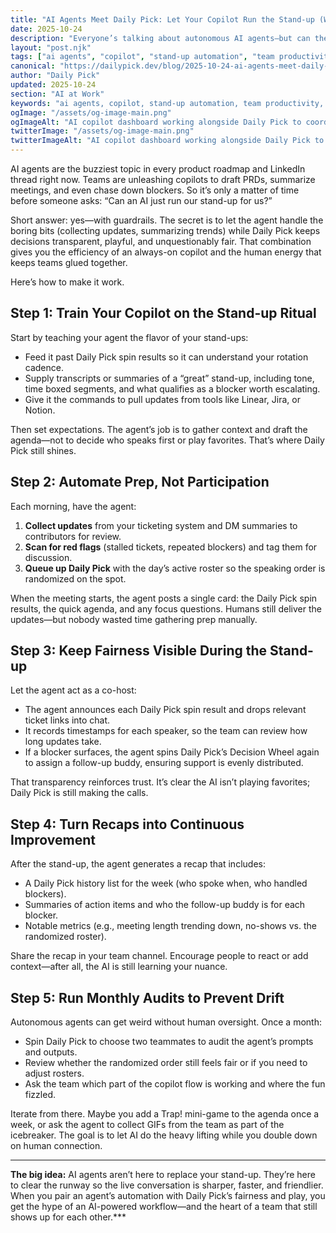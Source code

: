```yaml
---
title: "AI Agents Meet Daily Pick: Let Your Copilot Run the Stand-up (Without Losing the Human Touch)"
date: 2025-10-24
description: "Everyone’s talking about autonomous AI agents—but can they actually run your stand-up? Learn how to pair AI copilots with Daily Pick to automate prep, keep updates fair, and leave room for real team chemistry."
layout: "post.njk"
tags: ["ai agents", "copilot", "stand-up automation", "team productivity", "remote work", "meeting facilitation"]
canonical: "https://dailypick.dev/blog/2025-10-24-ai-agents-meet-daily-pick-how-to-let-your-copilot-run-the-standup/"
author: "Daily Pick"
updated: 2025-10-24
section: "AI at Work"
keywords: "ai agents, copilot, stand-up automation, team productivity, remote work, meeting facilitation"
ogImage: "/assets/og-image-main.png"
ogImageAlt: "AI copilot dashboard working alongside Daily Pick to coordinate a stand-up"
twitterImage: "/assets/og-image-main.png"
twitterImageAlt: "AI copilot dashboard working alongside Daily Pick to coordinate a stand-up"
---
```


AI agents are the buzziest topic in every product roadmap and LinkedIn thread right now. Teams are unleashing copilots to draft PRDs, summarize meetings, and even chase down blockers. So it’s only a matter of time before someone asks: “Can an AI just run our stand-up for us?”

Short answer: yes—with guardrails. The secret is to let the agent handle the boring bits (collecting updates, summarizing trends) while Daily Pick keeps decisions transparent, playful, and unquestionably fair. That combination gives you the efficiency of an always-on copilot and the human energy that keeps teams glued together.

Here’s how to make it work.

## Step 1: Train Your Copilot on the Stand-up Ritual

Start by teaching your agent the flavor of your stand-ups:

- Feed it past Daily Pick spin results so it can understand your rotation cadence.
- Supply transcripts or summaries of a “great” stand-up, including tone, time boxed segments, and what qualifies as a blocker worth escalating.
- Give it the commands to pull updates from tools like Linear, Jira, or Notion.

Then set expectations. The agent’s job is to gather context and draft the agenda—not to decide who speaks first or play favorites. That’s where Daily Pick still shines.

## Step 2: Automate Prep, Not Participation

Each morning, have the agent:

1. **Collect updates** from your ticketing system and DM summaries to contributors for review.
2. **Scan for red flags** (stalled tickets, repeated blockers) and tag them for discussion.
3. **Queue up Daily Pick** with the day’s active roster so the speaking order is randomized on the spot.

When the meeting starts, the agent posts a single card: the Daily Pick spin results, the quick agenda, and any focus questions. Humans still deliver the updates—but nobody wasted time gathering prep manually.

## Step 3: Keep Fairness Visible During the Stand-up

Let the agent act as a co-host:

- The agent announces each Daily Pick spin result and drops relevant ticket links into chat.
- It records timestamps for each speaker, so the team can review how long updates take.
- If a blocker surfaces, the agent spins Daily Pick’s Decision Wheel again to assign a follow-up buddy, ensuring support is evenly distributed.

That transparency reinforces trust. It’s clear the AI isn’t playing favorites; Daily Pick is still making the calls.

## Step 4: Turn Recaps into Continuous Improvement

After the stand-up, the agent generates a recap that includes:

- A Daily Pick history list for the week (who spoke when, who handled blockers).
- Summaries of action items and who the follow-up buddy is for each blocker.
- Notable metrics (e.g., meeting length trending down, no-shows vs. the randomized roster).

Share the recap in your team channel. Encourage people to react or add context—after all, the AI is still learning your nuance.

## Step 5: Run Monthly Audits to Prevent Drift

Autonomous agents can get weird without human oversight. Once a month:

- Spin Daily Pick to choose two teammates to audit the agent’s prompts and outputs.
- Review whether the randomized order still feels fair or if you need to adjust rosters.
- Ask the team which part of the copilot flow is working and where the fun fizzled.

Iterate from there. Maybe you add a Trap! mini-game to the agenda once a week, or ask the agent to collect GIFs from the team as part of the icebreaker. The goal is to let AI do the heavy lifting while you double down on human connection.

---

**The big idea:** AI agents aren’t here to replace your stand-up. They’re here to clear the runway so the live conversation is sharper, faster, and friendlier. When you pair an agent’s automation with Daily Pick’s fairness and play, you get the hype of an AI-powered workflow—and the heart of a team that still shows up for each other.***
